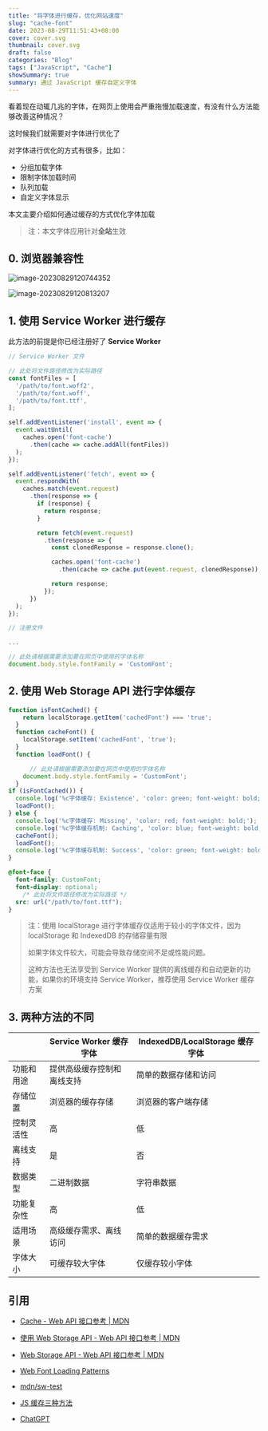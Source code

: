 ```yaml
---
title: "将字体进行缓存，优化网站速度"
slug: "cache-font"
date: 2023-08-29T11:51:43+08:00
cover: cover.svg
thumbnail: cover.svg
draft: false
categories: "Blog"
tags: ["JavaScript", "Cache"]
showSummary: true
summary: 通过 JavaScript 缓存自定义字体
---
```


看着现在动辄几兆的字体，在网页上使用会严重拖慢加载速度，有没有什么方法能够改善这种情况？

这时候我们就需要对字体进行优化了

对字体进行优化的方式有很多，比如：

* 分组加载字体
* 限制字体加载时间
* 队列加载
* 自定义字体显示

本文主要介绍如何通过缓存的方式优化字体加载

> 注：本文字体应用针对**全站**生效

## 0. 浏览器兼容性

![image-20230829120744352](https://rmt.ladydaily.com/fetch/hajeekn/storage/202308291207392.png)

![image-20230829120813207](https://rmt.ladydaily.com/fetch/hajeekn/storage/202308291208231.png)

## 1. 使用 Service Worker 进行缓存

此方法的前提是你已经注册好了 **Service Worker**

```javascript
// Service Worker 文件

// 此处将文件路径修改为实际路径 
const fontFiles = [
  '/path/to/font.woff2',
  '/path/to/font.woff',
  '/path/to/font.ttf',
];

self.addEventListener('install', event => {
  event.waitUntil(
    caches.open('font-cache')
      .then(cache => cache.addAll(fontFiles))
  );
});

self.addEventListener('fetch', event => {
  event.respondWith(
    caches.match(event.request)
      .then(response => {
        if (response) {
          return response;
        }

        return fetch(event.request)
          .then(response => {
            const clonedResponse = response.clone();

            caches.open('font-cache')
              .then(cache => cache.put(event.request, clonedResponse));

            return response;
          });
      })
  );
});
```

```javascript
// 注册文件

...

// 此处请根据需要添加要在网页中使用的字体名称
document.body.style.fontFamily = 'CustomFont';
```

## 2. 使用 Web Storage API 进行字体缓存

```javascript
function isFontCached() {
    return localStorage.getItem('cachedFont') === 'true';
  }
  function cacheFont() {
    localStorage.setItem('cachedFont', 'true');
  }
  function loadFont() {

      // 此处请根据需要添加要在网页中使用的字体名称
    document.body.style.fontFamily = 'CustomFont';
  }
if (isFontCached()) {
  console.log('%c字体缓存: Existence', 'color: green; font-weight: bold;');
  loadFont();
} else {
  console.log('%c字体缓存: Missing', 'color: red; font-weight: bold;');
  console.log('%c字体缓存机制: Caching', 'color: blue; font-weight: bold;');
  cacheFont();
  loadFont();
  console.log('%c字体缓存机制: Success', 'color: green; font-weight: bold;');
}


```

```css
@font-face {
  font-family: CustomFont;
  font-display: optional;
    /* 此处将文件路径修改为实际路径 */
  src: url("/path/to/font.ttf");
}
```

> 注：使用 localStorage 进行字体缓存仅适用于较小的字体文件，因为 localStorage 和 IndexedDB 的存储容量有限
>
> 如果字体文件较大，可能会导致存储空间不足或性能问题。
>
> 这种方法也无法享受到 Service Worker 提供的离线缓存和自动更新的功能，如果你的环境支持 Service Worker，推荐使用 Service Worker 缓存方案

## 3. 两种方法的不同

|            | Service Worker 缓存字体    | IndexedDB/LocalStorage 缓存字体 |
| ---------- | -------------------------- | ------------------------------- |
| 功能和用途 | 提供高级缓存控制和离线支持 | 简单的数据存储和访问            |
| 存储位置   | 浏览器的缓存存储           | 浏览器的客户端存储              |
| 控制灵活性 | 高                         | 低                              |
| 离线支持   | 是                         | 否                              |
| 数据类型   | 二进制数据                 | 字符串数据                      |
| 功能复杂性 | 高                         | 低                              |
| 适用场景   | 高级缓存需求、离线访问     | 简单的数据缓存需求              |
| 字体大小   | 可缓存较大字体             | 仅缓存较小字体                  |

## 引用

* [Cache - Web API 接口参考 | MDN](https://developer.mozilla.org/zh-CN/docs/Web/API/Cache)
* [使用 Web Storage API - Web API 接口参考 | MDN](https://developer.mozilla.org/zh-CN/docs/Web/API/Web_Storage_API/Using_the_Web_Storage_API#%E5%9F%BA%E6%9C%AC%E6%A6%82%E5%BF%B5)

* [Web Storage API - Web API 接口参考 | MDN](https://developer.mozilla.org/zh-CN/docs/Web/API/Web_Storage_API)

* [Web Font Loading Patterns](https://www.bramstein.com/writing/web-font-loading-patterns.html)
* [mdn/sw-test](https://github.com/mdn/sw-test)

* [JS 缓存三种方法](https://blog.csdn.net/qq_41241504/article/details/109266650)

* [ChatGPT](https://openai.com/chatgpt)
